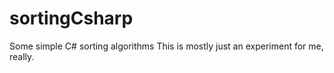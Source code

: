 # sortingCsharp
Some simple C# sorting algorithms
This is mostly just an experiment for me, really.
